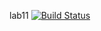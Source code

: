 lab11
[![Build Status](https://travis-ci.org/a346560/lab11.svg?branch=master)](https://travis-ci.org/a346560/lab11)
